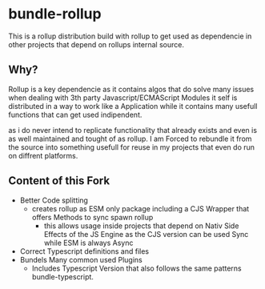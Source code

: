# bundle-rollup
This is a rollup distribution build with rollup to get used as dependencie in other projects that depend on rollups internal source.

## Why?
Rollup is a key dependencie as it contains algos that do solve many issues when dealing with 3th party Javascript/ECMAScript Modules
it self is distributed in a way to work like a Application while it contains many usefull functions that can get used indipendent.

as i do never intend to replicate functionality that already exists and even is as well maintained and tought of as rollup.
I am Forced to rebundle it from the source into something usefull for reuse in my projects that even do run on diffrent platforms.

## Content of this Fork
- Better Code splitting
  - creates rollup as ESM only package including a CJS Wrapper that offers Methods to sync spawn rollup 
    - this allows usage inside projects that depend on Nativ Side Effects of the JS Engine as the CJS version can be used Sync while ESM is always Async
- Correct Typescript definitions and files 
- Bundels Many common used Plugins
  - Includes Typescript Version that also follows the same patterns bundle-typescript. 

